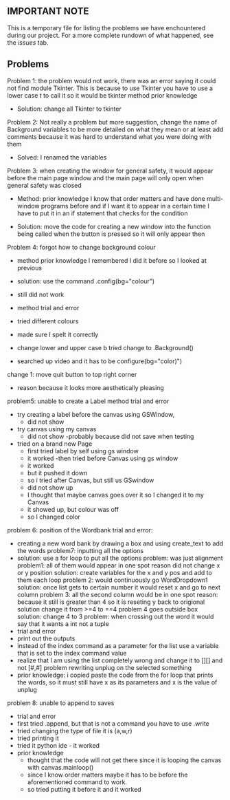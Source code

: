 IMPORTANT NOTE
-
This is a temporary file for listing the problems we have enchountered during our project. For a more complete rundown of what happened, see the *issues* tab.

Problems
-

Problem 1: the problem would not work, there was an error saying it could not find module Tkinter. This is because to use Tkinter you have to use a lower case _t_ to call it so it would be tkinter
method prior knowledge

- Solution: change all Tkinter to tkinter

Problem 2: Not really a problem but more suggestion, change the name of Background variables to be more detailed on what they mean or at least add comments because it was hard to understand what you were doing with them

- Solved: I renamed the variables

Problem 3: when creating the window for general safety, it would appear before the main page window and the main page will only open when general safety was closed

- Method: prior knowledge I know that order matters and have done multi-window programs before and if I want it to appear in a certain time I have to put it in an if statement that checks for the condition

 - Solution: move the code for creating a new window into the function being called when the button is pressed so it will only appear then


 Problem 4: forgot how to change background colour
 - method prior knowledge I remembered I did it before so I looked at previous

 - solution: use the command .config(bg="colour")
 - still did not work
 - method trial and error
  - tried different colours
  - made sure I spelt it correctly
  - change lower and upper case b
  tried change to .Background()
  - searched up video and it has to be configure(bg="color)")

change 1: move quit button to top right corner
  - reason because it looks more aesthetically pleasing

problem5: unable to create a Label
method trial and error
- try creating a label before the canvas using GSWindow,
  - did not show
- try canvas using my canvas
  - did not show
-probably because did not save when testing
- tried on a brand new Page
  - first tried label by self using gs window
  - it worked
  -then tried before Canvas using gs window
  - it worked
  - but it pushed it down
  - so i tried after Canvas, but still us GSwindow
  - did not show up
  - I thought that maybe canvas goes over it so I changed it to my Canvas
  - it showed up, but colour was off
  - so I changed color

problem 6: position of the Wordbank
trial and error:
- creating a new word bank by drawing a box and using create_text to add the words
problem7: inputting all the options
- solution: use a for loop to put all the options
problem: was just alignment
problem1: all of them would appear in one spot
reason did not change x or y position
solution: create variables for the x and y pos and add to them each loop
problem 2: would continuously go WordDropdown1
solution: once list gets to certain number it would reset x and go to next column
problem 3: all the second column would be in one spot
reason: because it still is greater than 4 so it is reseting y back to origional
solution change it from >=4 to ==4
problem 4 goes outside box
solution: change 4 to 3
problem: when crossing out the word it would say that it wants a int not a tuple
- trial and error
- print out the outputs
- instead of the index command as a parameter for the list use a variable that is set to the index command value
- realize that I am using the list completely wrong and change it to [][] and not [#,#]
problem rewriting unplug on the selected something
- prior knowledge:
 i copied paste the code from the for loop that prints the words, so it must still have x as its parameters and x is the value of unplug



problem 8: unable to append to saves
- trial and error
- first tried .append, but that is not a command you have to use .write
- tried changing the type of file it is (a,w,r)
- tried printing it
- tried it python ide - it worked
- prior knowledge
  - thought that the code will not get there since it is looping the canvas with canvas.mainloop()
  - since I know order matters maybe it has to be before the aforementioned command to work.
  - so tried putting it before it and it worked
